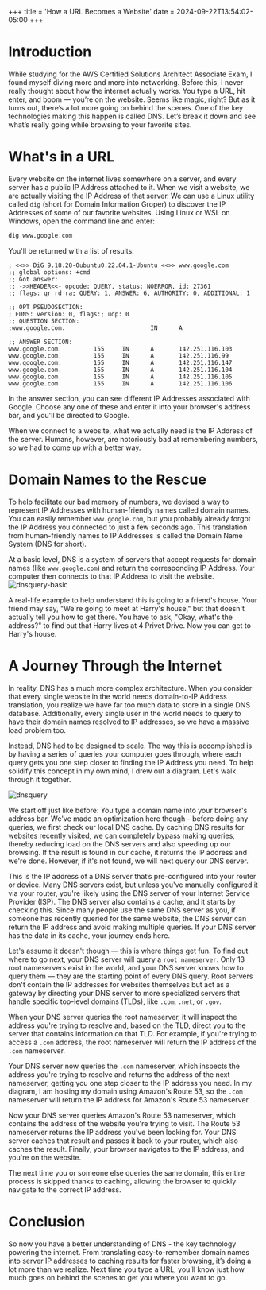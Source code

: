 +++
title = 'How a URL Becomes a Website'
date = 2024-09-22T13:54:02-05:00
+++

# Introduction

While studying for the AWS Certified Solutions Architect Associate Exam, I found myself diving more and more into networking. Before this, I never really thought about how the internet actually works. You type a URL, hit enter, and boom — you’re on the website. Seems like magic, right? But as it turns out, there’s a lot more going on behind the scenes. One of the key technologies making this happen is called DNS. Let’s break it down and see what’s really going while browsing to your favorite sites.

# What's in a URL

Every website on the internet lives somewhere on a server, and every server has a public IP Address attached to it. When we visit a website, we are actually visiting the IP Address of that server. We can use a Linux utility called `dig` (short for Domain Information Groper) to discover the IP Addresses of some of our favorite websites.
Using Linux or WSL on Windows, open the command line and enter:

```bash
dig www.google.com
```

You'll be returned with a list of results:

```
; <<>> DiG 9.18.28-0ubuntu0.22.04.1-Ubuntu <<>> www.google.com
;; global options: +cmd
;; Got answer:
;; ->>HEADER<<- opcode: QUERY, status: NOERROR, id: 27361
;; flags: qr rd ra; QUERY: 1, ANSWER: 6, AUTHORITY: 0, ADDITIONAL: 1

;; OPT PSEUDOSECTION:
; EDNS: version: 0, flags:; udp: 0
;; QUESTION SECTION:
;www.google.com.                        IN      A

;; ANSWER SECTION:
www.google.com.         155     IN      A       142.251.116.103
www.google.com.         155     IN      A       142.251.116.99
www.google.com.         155     IN      A       142.251.116.147
www.google.com.         155     IN      A       142.251.116.104
www.google.com.         155     IN      A       142.251.116.105
www.google.com.         155     IN      A       142.251.116.106
```

In the answer section, you can see different IP Addresses associated with Google. Choose any one of these and enter it into your browser's address bar, and you'll be directed to Google.

When we connect to a website, what we actually need is the IP Address of the server. Humans, however, are notoriously bad at remembering numbers, so we had to come up with a better way.

# Domain Names to the Rescue

To help facilitate our bad memory of numbers, we devised a way to represent IP Addresses with human-friendly names called domain names. You can easily remember `www.google.com`, but you probably already forgot the IP Address you connected to just a few seconds ago. This translation from human-friendly names to IP Addresses is called the Domain Name System (DNS for short).

At a basic level, DNS is a system of servers that accept requests for domain names (like `www.google.com`) and return the corresponding IP Address. Your computer then connects to that IP Address to visit the website.
![dnsquery-basic](/portfolio-site/dnsquery-basic.png)

A real-life example to help understand this is going to a friend's house. Your friend may say, "We're going to meet at Harry's house," but that doesn't actually tell you how to get there. You have to ask, "Okay, what's the address?" to find out that Harry lives at 4 Privet Drive. Now you can get to Harry's house.

# A Journey Through the Internet

In reality, DNS has a much more complex architecture. When you consider that every single website in the world needs domain-to-IP Address translation, you realize we have far too much data to store in a single DNS database. Additionally, every single user in the world needs to query to have their domain names resolved to IP addresses, so we have a massive load problem too.

Instead, DNS had to be designed to scale. The way this is accomplished is by having a series of queries your computer goes through, where each query gets you one step closer to finding the IP Address you need. To help solidify this concept in my own mind, I drew out a diagram. Let's walk through it together.

![dnsquery](/portfolio-site/dnsquery.png)

We start off just like before: You type a domain name into your browser's address bar. We've made an optimization here though - before doing any queries, we first check our local DNS cache. By caching DNS results for websites recently visited, we can completely bypass making queries, thereby reducing load on the DNS servers and also speeding up our browsing. If the result is found in our cache, it returns the IP address and we're done. However, if it's not found, we will next query our DNS server.

This is the IP address of a DNS server that’s pre-configured into your router or device. Many DNS servers exist, but unless you've manually configured it via your router, you're likely using the DNS server of your Internet Service Provider (ISP). The DNS server also contains a cache, and it starts by checking this. Since many people use the same DNS server as you, if someone has recently queried for the same website, the DNS server can return the IP address and avoid making multiple queries. If your DNS server has the data in its cache, your journey ends here.

Let's assume it doesn't though — this is where things get fun. To find out where to go next, your DNS server will query a `root nameserver`. Only 13 root nameservers exist in the world, and your DNS server knows how to query them — they are the starting point of every DNS query. Root servers don't contain the IP addresses for websites themselves but act as a gateway by directing your DNS server to more specialized servers that handle specific top-level domains (TLDs), like `.com`, `.net`, or `.gov`.

When your DNS server queries the root nameserver, it will inspect the address you're trying to resolve and, based on the TLD, direct you to the server that contains information on that TLD. For example, if you're trying to access a `.com` address, the root nameserver will return the IP address of the `.com` nameserver.

Your DNS server now queries the `.com` nameserver, which inspects the address you're trying to resolve and returns the address of the next nameserver, getting you one step closer to the IP address you need. In my diagram, I am hosting my domain using Amazon's Route 53, so the `.com` nameserver will return the IP address for Amazon's Route 53 nameserver.

Now your DNS server queries Amazon's Route 53 nameserver, which contains the address of the website you're trying to visit. The Route 53 nameserver returns the IP address you've been looking for. Your DNS server caches that result and passes it back to your router, which also caches the result. Finally, your browser navigates to the IP address, and you're on the website.

The next time you or someone else queries the same domain, this entire process is skipped thanks to caching, allowing the browser to quickly navigate to the correct IP address.

# Conclusion

So now you have a better understanding of DNS - the key technology powering the internet. From translating easy-to-remember domain names into server IP addresses to caching results for faster browsing, it’s doing a lot more than we realize. Next time you type a URL, you’ll know just how much goes on behind the scenes to get you where you want to go.
